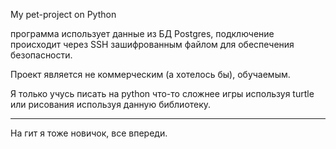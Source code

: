 My pet-project on Python

программа использует данные из БД Postgres, подключение происходит через SSH зашифрованным файлом для обеспечения безопасности.

Проект является не коммерческим (а хотелось бы), обучаемым.

Я только учусь писать на python что-то сложнее игры используя turtle или рисования используя данную библиотеку.

----
На гит я тоже новичок, все впереди.


